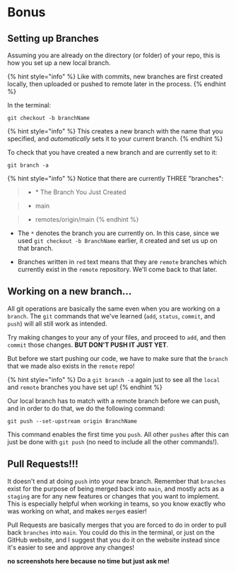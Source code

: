 # Bonus

## Setting up Branches
Assuming you are already on the directory (or folder) of your repo, this is how you set up a new local branch.

{% hint style="info" %}
   Like with commits, new branches are first created locally, then uploaded or pushed to remote later in the process.
{% endhint %}

In the terminal:
```
git checkout -b branchName
```
{% hint style="info" %}
   This creates a new branch with the name that you specified, and _automatically_ sets it to your current branch.
{% endhint %}

To check that you have created a new branch and are currently set to it:
```
git branch -a
```
{% hint style="info" %}
   Notice that there are currently THREE "branches":
   > - \* The Branch You Just Created

   > - main

   > - remotes/origin/main
{% endhint %}

- The `*` denotes the branch you are currently on. In this case, since we used `git checkout -b BranchName` earlier, it created and set us up on that branch.

- Branches written in `red` text means that they are `remote` branches which currently exist in the `remote` repository. We'll come back to that later.

## Working on a new branch...

All git operations are basically the same even when you are working on a `branch`. The `git` commands that we've learned (`add`, `status`, `commit`, and `push`) will all still work as intended.

Try making changes to your any of your files, and proceed to `add`, and then `commit` those changes. **BUT DON'T PUSH IT JUST YET**.

But before we start pushing our code, we have to make sure that the `branch` that we made also exists in the `remote` repo!

{% hint style="info" %}
   Do a `git branch -a` again just to see all the `local` and `remote` branches you have set up!
{% endhint %}

Our local branch has to match with a remote branch before we can push, and in order to do that, we do the following command:

```
git push --set-upstream origin BranchName
```

This command enables the first time you `push`. All other `pushes` after this can just be done with `git push` (no need to include all the other commands!).

## Pull Requests!!!

It doesn't end at doing `push` into your new branch. Remember that `branches` exist for the purpose of being merged back into `main`, and mostly acts as a `staging` are for any new features or changes that you want to implement. This is especially helpful when working in teams, so you know exactly who was working on what, and makes `merge`s easier!

Pull Requests are basically merges that you are forced to do in order to pull back `branches` into `main`. You could do this in the terminal, or just on the GitHub website, and I suggest that you do it on the website instead since it's easier to see and approve any changes!

**no screenshots here because no time but just ask me!**